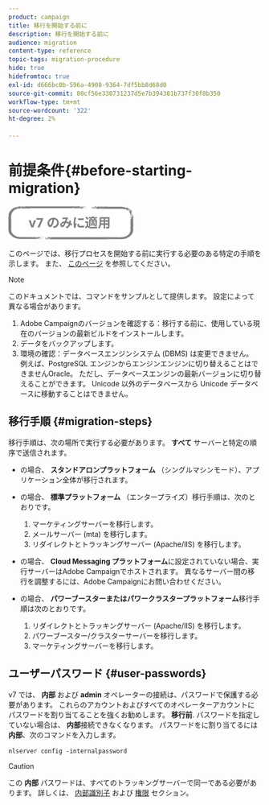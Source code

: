 ```yaml
---
product: campaign
title: 移行を開始する前に
description: 移行を開始する前に
audience: migration
content-type: reference
topic-tags: migration-procedure
hide: true
hidefromtoc: true
exl-id: d666bc0b-596a-4908-9364-7df5bb8d68d0
source-git-commit: 80cf56e330731237d5e7b394381b737f30f8b350
workflow-type: tm+mt
source-wordcount: '322'
ht-degree: 2%

---
```


# 前提条件{#before-starting-migration}

![](../../assets/v7-only.svg)

このページでは、移行プロセスを開始する前に実行する必要のある特定の手順を示します。 また、 [このページ](about-migration.md) を参照してください。

>[!NOTE]
>
>このドキュメントでは、コマンドをサンプルとして提供します。 設定によって異なる場合があります。

1. Adobe Campaignのバージョンを確認する：移行する前に、使用している現在のバージョンの最新ビルドをインストールします。
1. データをバックアップします。
1. 環境の確認：データベースエンジンシステム (DBMS) は変更できません。 例えば、PostgreSQL エンジンからエンジンエンジンに切り替えることはできませんOracle。 ただし、データベースエンジンの最新バージョンに切り替えることができます。 Unicode 以外のデータベースから Unicode データベースに移動することはできません。

## 移行手順 {#migration-steps}

移行手順は、次の場所で実行する必要があります。 **すべて** サーバーと特定の順序で送信されます。

* の場合、 **スタンドアロンプラットフォーム** （シングルマシンモード）、アプリケーション全体が移行されます。
* の場合、 **標準プラットフォーム** （エンタープライズ）移行手順は、次のとおりです。

   1. マーケティングサーバーを移行します。
   1. メールサーバー (mta) を移行します。
   1. リダイレクトとトラッキングサーバー (Apache/IIS) を移行します。

* の場合、 **Cloud Messaging プラットフォーム**&#x200B;に設定されていない場合、実行サーバーはAdobe Campaignでホストされます。 異なるサーバー間の移行を調整するには、Adobe Campaignにお問い合わせください。
* の場合、 **パワーブースターまたはパワークラスタープラットフォーム**&#x200B;移行手順は次のとおりです。

   1. リダイレクトとトラッキングサーバー (Apache/IIS) を移行します。
   1. パワーブースター/クラスターサーバーを移行します。
   1. マーケティングサーバーを移行します。

## ユーザーパスワード {#user-passwords}

v7 では、 **内部** および **admin** オペレーターの接続は、パスワードで保護する必要があります。 これらのアカウントおよびすべてのオペレーターアカウントにパスワードを割り当てることを強くお勧めします。 **移行前**. パスワードを指定していない場合は、 **内部**&#x200B;接続できなくなります。 パスワードをに割り当てるには **内部**、次のコマンドを入力します。

```
nlserver config -internalpassword
```

>[!CAUTION]
>
>この **内部** パスワードは、すべてのトラッキングサーバーで同一である必要があります。 詳しくは、 [内部識別子](../../installation/using/configuring-campaign-server.md#internal-identifier) および [権限](../../platform/using/access-management.md) セクション。

